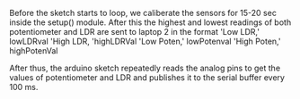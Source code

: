  
Before the sketch starts to loop, we caliberate the sensors for 15-20 sec inside the setup() module. After this the highest and
lowest readings of both potentiometer and LDR are sent to laptop 2 in the format 
'Low LDR,' lowLDRval
'High LDR, 'highLDRVal
'Low Poten,' lowPotenval
'High Poten,' highPotenVal

After thus, the arduino sketch repeatedly reads the analog pins to get the values of potentiometer and LDR and publishes it to the serial buffer every 100 ms.
